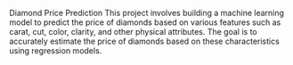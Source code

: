 Diamond Price Prediction
This project involves building a machine learning model to predict the price of diamonds based on various features such as carat, cut, color, clarity, and other physical attributes. The goal is to accurately estimate the price of diamonds based on these characteristics using regression models.
